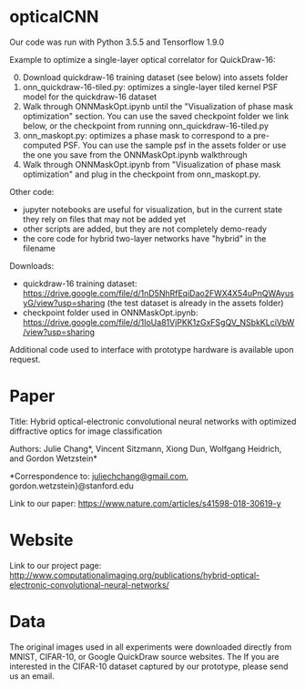 # opticalCNN

Our code was run with Python 3.5.5 and Tensorflow 1.9.0 

Example to optimize a single-layer optical correlator for QuickDraw-16:

0. Download quickdraw-16 training dataset (see below) into assets folder
1. onn_quickdraw-16-tiled.py: optimizes a single-layer tiled kernel PSF model for the quickdraw-16 dataset
2. Walk through ONNMaskOpt.ipynb until the "Visualization of phase mask optimization" section. You can use the saved checkpoint folder we link below, or the checkpoint from running onn_quickdraw-16-tiled.py
3. onn_maskopt.py: optimizes a phase mask to correspond to a pre-computed PSF. You can use the sample psf in the assets folder or use the one you save from the ONNMaskOpt.ipynb walkthrough
4. Walk through ONNMaskOpt.ipynb from "Visualization of phase mask optimization" and plug in the checkpoint from onn_maskopt.py. 

Other code:
- jupyter notebooks are useful for visualization, but in the current state they rely on files that may not be added yet
- other scripts are added, but they are not completely demo-ready
- the core code for hybrid two-layer networks have "hybrid" in the filename

Downloads:
- quickdraw-16 training dataset: https://drive.google.com/file/d/1nD5NhRfEqiDao2FWX4X54uPnQWAyusyG/view?usp=sharing (the test dataset is already in the assets folder) 
- checkpoint folder used in ONNMaskOpt.ipynb: https://drive.google.com/file/d/1IoUa81VjPKK1zGxFSgQV_NSbkKLciVbW/view?usp=sharing 

Additional code used to interface with prototype hardware is available upon request.

# Paper

Title: Hybrid optical-electronic convolutional neural networks with optimized diffractive optics for image classification

Authors: Julie Chang*, Vincent Sitzmann, Xiong Dun, Wolfgang Heidrich, and Gordon Wetzstein*

*Correspondence to: juliechchang@gmail.com, gordon.wetzstein}@stanford.edu

Link to our paper:
https://www.nature.com/articles/s41598-018-30619-y

# Website

Link to our project page:
http://www.computationalimaging.org/publications/hybrid-optical-electronic-convolutional-neural-networks/

# Data

The original images used in all experiments were downloaded directly from MNIST, CIFAR-10, or Google QuickDraw source websites. The If you are interested in the CIFAR-10 dataset captured by our prototype, please send us an email.
